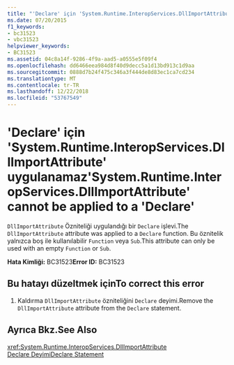 ```yaml
---
title: "'Declare' için 'System.Runtime.InteropServices.DllImportAttribute' uygulanamaz"
ms.date: 07/20/2015
f1_keywords:
- bc31523
- vbc31523
helpviewer_keywords:
- BC31523
ms.assetid: 04c8a14f-9286-4f9a-aad5-a0555e5f09f4
ms.openlocfilehash: dd6466eea984d8f40d9decc5a1d13bd913c1d9aa
ms.sourcegitcommit: 0888d7b24f475c346a3f444de8d83ec1ca7cd234
ms.translationtype: MT
ms.contentlocale: tr-TR
ms.lasthandoff: 12/22/2018
ms.locfileid: "53767549"
---
```

# <a name="systemruntimeinteropservicesdllimportattribute-cannot-be-applied-to-a-declare"></a><span data-ttu-id="157dc-102">'Declare' için 'System.Runtime.InteropServices.DllImportAttribute' uygulanamaz</span><span class="sxs-lookup"><span data-stu-id="157dc-102">'System.Runtime.InteropServices.DllImportAttribute' cannot be applied to a 'Declare'</span></span>
<span data-ttu-id="157dc-103">`DllImportAttribute` Özniteliği uygulandığı bir `Declare` işlevi.</span><span class="sxs-lookup"><span data-stu-id="157dc-103">The `DllImportAttribute` attribute was applied to a `Declare` function.</span></span> <span data-ttu-id="157dc-104">Bu öznitelik yalnızca boş ile kullanılabilir `Function` veya `Sub`.</span><span class="sxs-lookup"><span data-stu-id="157dc-104">This attribute can only be used with an empty `Function` or `Sub`.</span></span>  
  
 <span data-ttu-id="157dc-105">**Hata Kimliği:** BC31523</span><span class="sxs-lookup"><span data-stu-id="157dc-105">**Error ID:** BC31523</span></span>  
  
## <a name="to-correct-this-error"></a><span data-ttu-id="157dc-106">Bu hatayı düzeltmek için</span><span class="sxs-lookup"><span data-stu-id="157dc-106">To correct this error</span></span>  
  
1.  <span data-ttu-id="157dc-107">Kaldırma `DllImportAttribute` özniteliğini `Declare` deyimi.</span><span class="sxs-lookup"><span data-stu-id="157dc-107">Remove the `DllImportAttribute` attribute from the `Declare` statement.</span></span>  
  
## <a name="see-also"></a><span data-ttu-id="157dc-108">Ayrıca Bkz.</span><span class="sxs-lookup"><span data-stu-id="157dc-108">See Also</span></span>  
 <xref:System.Runtime.InteropServices.DllImportAttribute>  
 [<span data-ttu-id="157dc-109">Declare Deyimi</span><span class="sxs-lookup"><span data-stu-id="157dc-109">Declare Statement</span></span>](../../visual-basic/language-reference/statements/declare-statement.md)
